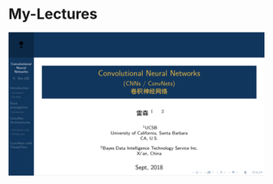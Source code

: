 # My-Lectures

![lecture-cnn](https://raw.githubusercontent.com/Listen180/My-Lectures/master/imgs/lecture-cnn.png)
